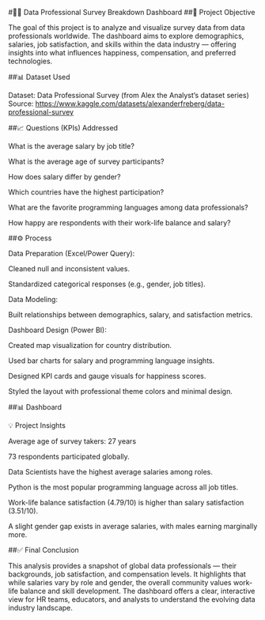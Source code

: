 #👩‍💻 Data Professional Survey Breakdown Dashboard
##📌 Project Objective

The goal of this project is to analyze and visualize survey data from data professionals worldwide. The dashboard aims to explore demographics, salaries, job satisfaction, and skills within the data industry — offering insights into what influences happiness, compensation, and preferred technologies.

##📊 Dataset Used

Dataset: Data Professional Survey (from Alex the Analyst’s dataset series)
Source: https://www.kaggle.com/datasets/alexanderfreberg/data-professional-survey

##📈 Questions (KPIs) Addressed

What is the average salary by job title?

What is the average age of survey participants?

How does salary differ by gender?

Which countries have the highest participation?

What are the favorite programming languages among data professionals?

How happy are respondents with their work-life balance and salary?

##⚙️ Process

Data Preparation (Excel/Power Query):

Cleaned null and inconsistent values.

Standardized categorical responses (e.g., gender, job titles).

Data Modeling:

Built relationships between demographics, salary, and satisfaction metrics.

Dashboard Design (Power BI):

Created map visualization for country distribution.

Used bar charts for salary and programming language insights.

Designed KPI cards and gauge visuals for happiness scores.

Styled the layout with professional theme colors and minimal design.

##📊 Dashboard

💡 Project Insights

Average age of survey takers: 27 years

73 respondents participated globally.

Data Scientists have the highest average salaries among roles.

Python is the most popular programming language across all job titles.

Work-life balance satisfaction (4.79/10) is higher than salary satisfaction (3.51/10).

A slight gender gap exists in average salaries, with males earning marginally more.

##✅ Final Conclusion

This analysis provides a snapshot of global data professionals — their backgrounds, job satisfaction, and compensation levels. It highlights that while salaries vary by role and gender, the overall community values work-life balance and skill development.
The dashboard offers a clear, interactive view for HR teams, educators, and analysts to understand the evolving data industry landscape.
